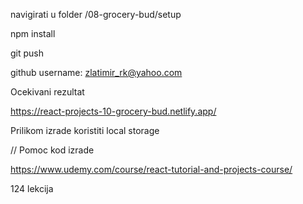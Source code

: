navigirati u folder /08-grocery-bud/setup

npm install

git push

github username: zlatimir_rk@yahoo.com

Ocekivani rezultat

https://react-projects-10-grocery-bud.netlify.app/

Prilikom izrade koristiti local storage

// Pomoc kod izrade

https://www.udemy.com/course/react-tutorial-and-projects-course/

124 lekcija
